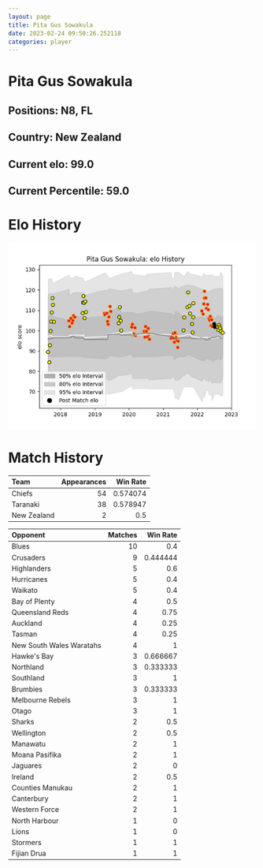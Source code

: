 ```yaml
---  
layout: page  
title: Pita Gus Sowakula  
date: 2023-02-24 09:50:26.252118  
categories: player  
---
```

# Pita Gus Sowakula

## Positions: N8, FL

## Country: New Zealand

## Current elo: 99.0

## Current Percentile: 59.0

# Elo History


![elo history](history_PitaGusSowakula.png)
# Match History


| Team        |   Appearances |   Win Rate |
|:------------|--------------:|-----------:|
| Chiefs      |            54 |   0.574074 |
| Taranaki    |            38 |   0.578947 |
| New Zealand |             2 |   0.5      |

| Opponent                 |   Matches |   Win Rate |
|:-------------------------|----------:|-----------:|
| Blues                    |        10 |   0.4      |
| Crusaders                |         9 |   0.444444 |
| Highlanders              |         5 |   0.6      |
| Hurricanes               |         5 |   0.4      |
| Waikato                  |         5 |   0.4      |
| Bay of Plenty            |         4 |   0.5      |
| Queensland Reds          |         4 |   0.75     |
| Auckland                 |         4 |   0.25     |
| Tasman                   |         4 |   0.25     |
| New South Wales Waratahs |         4 |   1        |
| Hawke's Bay              |         3 |   0.666667 |
| Northland                |         3 |   0.333333 |
| Southland                |         3 |   1        |
| Brumbies                 |         3 |   0.333333 |
| Melbourne Rebels         |         3 |   1        |
| Otago                    |         3 |   1        |
| Sharks                   |         2 |   0.5      |
| Wellington               |         2 |   0.5      |
| Manawatu                 |         2 |   1        |
| Moana Pasifika           |         2 |   1        |
| Jaguares                 |         2 |   0        |
| Ireland                  |         2 |   0.5      |
| Counties Manukau         |         2 |   1        |
| Canterbury               |         2 |   1        |
| Western Force            |         2 |   1        |
| North Harbour            |         1 |   0        |
| Lions                    |         1 |   0        |
| Stormers                 |         1 |   1        |
| Fijian Drua              |         1 |   1        |
